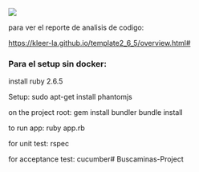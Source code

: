![](https://github.com/kleer-la/template2_6_5/workflows/Ruby/badge.svg)

para ver el reporte de analisis de codigo:

https://kleer-la.github.io/template2_6_5/overview.html#


### Para el setup sin docker:

install ruby 2.6.5

Setup:
	sudo apt-get install phantomjs

on the project root:
	gem install bundler
	bundle install

to run app:
	ruby app.rb

for unit test:
	rspec

for acceptance test:
	cucumber#   B u s c a m i n a s - P r o j e c t  
 